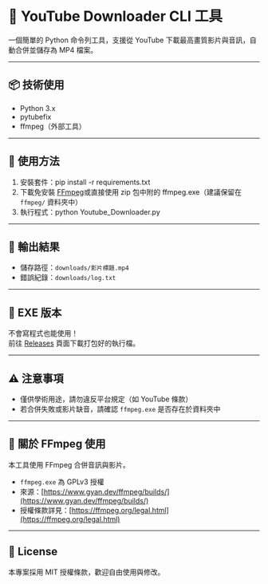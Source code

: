 # 🎥 YouTube Downloader CLI 工具

一個簡單的 Python 命令列工具，支援從 YouTube 下載最高畫質影片與音訊，自動合併並儲存為 MP4 檔案。

---

## 📦 技術使用

- Python 3.x
- pytubefix
- ffmpeg（外部工具）

---

## 🚀 使用方法

1. 安裝套件：pip install -r requirements.txt
2. 下載免安裝 [FFmpeg](https://www.gyan.dev/ffmpeg/builds/)或直接使用 zip 包中附的 ffmpeg.exe（建議保留在 `ffmpeg/` 資料夾中）
3. 執行程式：python Youtube_Downloader.py
---

## 📁 輸出結果

- 儲存路徑：`downloads/影片標題.mp4`
- 錯誤紀錄：`downloads/log.txt`

---

## 🧊 EXE 版本

不會寫程式也能使用！  
前往 [Releases](https://github.com/你的帳號/你的repo/releases) 頁面下載打包好的執行檔。

---

## ⚠️ 注意事項

- 僅供學術用途，請勿違反平台規定（如 YouTube 條款）
- 若合併失敗或影片缺音，請確認 `ffmpeg.exe` 是否存在於資料夾中

---

## 🔧 關於 FFmpeg 使用

本工具使用 FFmpeg 合併音訊與影片。

- `ffmpeg.exe` 為 GPLv3 授權
- 來源：[https://www.gyan.dev/ffmpeg/builds/](https://www.gyan.dev/ffmpeg/builds/)
- 授權條款詳見：[https://ffmpeg.org/legal.html](https://ffmpeg.org/legal.html)

---

## 📜 License

本專案採用 MIT 授權條款，歡迎自由使用與修改。
